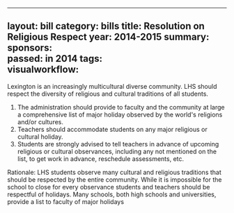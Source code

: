 ---  
 layout:         bill
 category:       bills
 title:          Resolution on Religious Respect
 year:           2014-2015
 summary:        
 sponsors:       
 passed:         in 2014
 tags:           
 visualworkflow: 
 ---
 
 Lexington is an increasingly multicultural diverse community.  LHS should respect the diversity of religious and cultural traditions of all students.
 
 1.  The administration should provide to faculty and the community at large a comprehensive list of major holiday observed by the world's religions and/or cultures.
 2.  Teachers should accommodate students on any major religious or cultural holiday.
 3.  Students are strongly advised to tell teachers in advance of upcoming religious or cultural observances, including any not mentioned on the list, to get work in advance, reschedule assessments, etc.
 
 Rationale:
 LHS students observe many cultural and religious traditions that should be respected by the entire community.  While it is impossible for the school to close for every observance students and teachers should be respectful of holidays. Many schools, both high schools and universities, provide a list to faculty of major holidays
